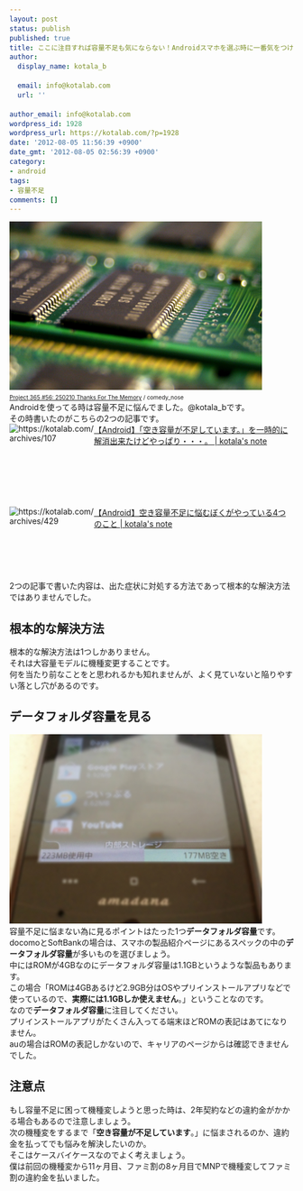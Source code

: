 ```yaml
---
layout: post
status: publish
published: true
title: ここに注目すれば容量不足も気にならない！Androidスマホを選ぶ時に一番気をつけたいポイント！
author:
  display_name: kotala_b

  email: info@kotalab.com
  url: ''

author_email: info@kotalab.com
wordpress_id: 1928
wordpress_url: https://kotalab.com/?p=1928
date: '2012-08-05 11:56:39 +0900'
date_gmt: '2012-08-05 02:56:39 +0900'
category:
- android
tags:
- 容量不足
comments: []
---
```

<p><a href="/wp-content/uploads/Android_120805.jpg" target="_blank"><img src="/wp-content/uploads/Android_120805.jpg" alt="" title="Android_120805" width="448" height="299" class="alignnone size-full wp-image-1931" /></a><br />
<span style="font-size:10px;"><a href="https://www.flickr.com/photos/comedynose/4388430444/" target="_blank">Project 365 #56: 250210 Thanks For The Memory</a> / comedy_nose</span><br />
Androidを使ってる時は容量不足に悩んでました。@kotala_bです。<br />
その時書いたのがこちらの2つの記事です。<br />
<a href="/android-memorycapacity" target="_blank"><img src="https://capture.heartrails.com/150x130?https://kotalab.com/https://kotalab.com/hello-world" alt="https://kotalab.com/archives/107" width="150" height="130" align="left" /></a><a href="/android-memorycapacity" target="_blank">【Android】「空き容量が不足しています。」を一時的に解消出来たけどやっぱり・・・。 | kotala's note</a><br style="clear:both;" /><br />
<a href="/android-memoryshortage" target="_blank"><img src="https://capture.heartrails.com/150x130?https://kotalab.com/archives/429" alt="https://kotalab.com/archives/429" width="150" height="130" align="left" /></a><a href="/android-memoryshortage" target="_blank">【Android】空き容量不足に悩むぼくがやっている4つのこと | kotala's note</a><br style="clear:both;" />2つの記事で書いた内容は、出た症状に対処する方法であって根本的な解決方法ではありませんでした。<br />
</p>
<!--more-->
<h2>根本的な解決方法</h2>
<p>根本的な解決方法は1つしかありません。<br />
それは大容量モデルに機種変更することです。<br />
何を当たり前なことをと思われるかも知れませんが、よく見ていないと陥りやすい落とし穴があるのです。</p>
<h2>データフォルダ容量を見る</h2>
<p><a href="/wp-content/uploads/Android_120805_01.jpg" target="_blank"><img src="/wp-content/uploads/Android_120805_01.jpg" alt="" title="Android_120805_01" width="448" height="336" class="alignnone size-full wp-image-1933" /></a><br />
容量不足に悩まない為に見るポイントはたった1つ<strong>データフォルダ容量</strong>です。<br />
docomoとSoftBankの場合は、スマホの製品紹介ページにあるスペックの中の<strong>データフォルダ容量</strong>が多いものを選びましょう。<br />
中にはROMが4GBなのにデータフォルダ容量は1.1GBというような製品もあります。<br />
この場合「ROMは4GBあるけど2.9GB分はOSやプリインストールアプリなどで使っているので、<strong>実際には1.1GBしか使えません</strong>。」ということなのです。<br />
なので<strong>データフォルダ容量</strong>に注目してください。<br />
プリインストールアプリがたくさん入ってる端末ほどROMの表記はあてになりません。<br />
auの場合はROMの表記しかないので、キャリアのページからは確認できませんでした。</p>
<h2>注意点</h2>
<p>もし容量不足に困って機種変しようと思った時は、2年契約などの違約金がかかる場合もあるので注意しましょう。<br />
次の機種変をするまで「<strong>空き容量が不足しています</strong>。」に悩まされるのか、違約金を払ってでも悩みを解決したいのか。<br />
そこはケースバイケースなのでよく考えましょう。<br />
僕は前回の機種変から11ヶ月目、ファミ割の8ヶ月目でMNPで機種変してファミ割の違約金を払いました。</p>
